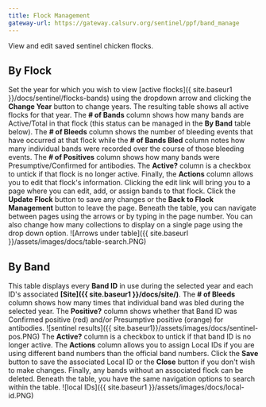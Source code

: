 ```yaml
---
title: Flock Management
gateway-url: https://gateway.calsurv.org/sentinel/ppf/band_manage
---
```

View and edit saved sentinel chicken flocks.

## By Flock
Set the year for which you wish to view [active flocks]({ site.baseur1 }}/docs/sentinel/flocks-bands) using the dropdown arrow and clicking the **Change Year** button to change years. The resulting table shows all active flocks for that year. The **# of Bands** column shows how many bands are Active/Total in that flock (this status can be managed in the **By Band** table below). The **# of Bleeds** column shows the number of bleeding events that have occurred at that flock while the **# of Bands Bled** column notes how many individual bands were recorded over the course of those bleeding events. The **# of Positives** column shows how many bands were Presumptive/Confirmed for antibodies. The **Active?** column is a checkbox to untick if that flock is no longer active. Finally, the **Actions** column allows you to edit that flock's information. Clicking the edit link will bring you to a page where you can edit, add, or assign bands to that flock. Click the **Update Flock** button to save any changes or the **Back to Flock Management** button to leave the page. Beneath the table, you can navigate between pages using the arrows or by typing in the page number. You can also change how many collections to display on a single page using the drop down option.
![Arrows under table]({{ site.baseurl }}/assets/images/docs/table-search.PNG)

## By Band
This table displays every **Band ID** in use during the selected year and each ID's associated **[Site]({{ site.baseur1 }}/docs/site/)**. The **# of Bleeds** column shows how many times that individual band was bled during the selected year. The **Positive?** column shows whether that Band ID was Confirmed positive (red) and/or Presumptive positive (orange) for antibodies.
![sentinel results]({{ site.baseur1}}/assets/images/docs/sentinel-pos.PNG) 
The **Active?** column is a checkbox to untick if that band ID is no longer active. The **Actions** column allows you to assign Local IDs if you are using different band numbers than the official band numbers. Click the **Save** button to save the associated Local ID or the **Close** button if you don't wish to make changes. Finally, any bands without an associated flock can be deleted. Beneath the table, you have the same navigation options to search within the table.
![local IDs]({{ site.baseur1 }}/assets/images/docs/local-id.PNG)
